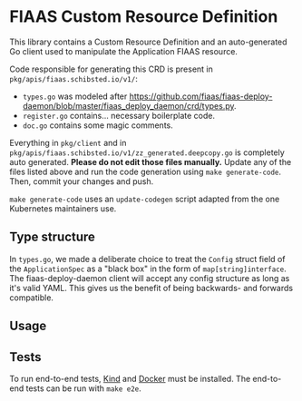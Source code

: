 # FIAAS Custom Resource Definition

This library contains a Custom Resource Definition and an auto-generated Go client used to manipulate the Application FIAAS resource.

Code responsible for generating this CRD is present in `pkg/apis/fiaas.schibsted.io/v1/`:

- `types.go` was modeled after https://github.com/fiaas/fiaas-deploy-daemon/blob/master/fiaas_deploy_daemon/crd/types.py.
- `register.go` contains... necessary boilerplate code.
- `doc.go` contains some magic comments.

Everything in `pkg/client` and in `pkg/apis/fiaas.schibsted.io/v1/zz_generated.deepcopy.go` is completely auto generated. **Please do not edit those files manually.** Update any of the files listed above and run the code generation using `make generate-code`. Then, commit your changes and push.

`make generate-code` uses an `update-codegen` script adapted from the one Kubernetes maintainers use.

## Type structure

In `types.go`, we made a deliberate choice to treat the `Config` struct field of the `ApplicationSpec` as a "black box" in the form of `map[string]interface`. The fiaas-deploy-daemon client will accept any config structure as long as it's valid YAML. This gives us the benefit of being backwards- and forwards compatible.

## Usage

<!-- TODO: Add example code -->


## Tests

To run end-to-end tests, [Kind](https://github.com/kubernetes-sigs/kind#installation-and-usage) and [Docker](https://docs.docker.com/install/) must be installed. The end-to-end tests can be run with `make e2e`.
